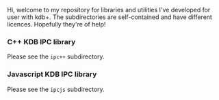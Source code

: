 Hi, welcome to my repository for libraries and utilities I've developed for user with kdb+. The subdirectories are self-contained and have different licences. Hopefully they're of help! 

### C++ KDB IPC library

Please see the `ipc++` subdirectory.

### Javascript KDB IPC library

Please see the `ipcjs` subdirectory.
